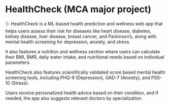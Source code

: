 # HealthCheck (MCA major project)
🩺 HealthCheck is a ML-based health prediction and wellness web app that helps users assess their risk for diseases like heart disease, diabetes, kidney disease, liver disease, breast cancer, and Parkinson’s, along with mental health screening for depression, anxiety, and stress.

It also features a nutrition and wellness section where users can calculate their BMI, BMR, daily water intake, and nutritional needs based on individual parameters.

HealthCheck also features scientifically validated score based mental health screening tools, including PHQ-9 (Depression), GAD-7 (Anxiety), and PSS-10 (Stress).

Users receive personalized health advice based on their condition, and if needed, the app also suggests relevant doctors by specialization.
